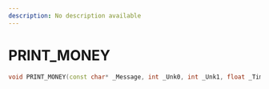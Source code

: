 ```yaml
---
description: No description available 
---
```


# PRINT_MONEY

```cpp
void PRINT_MONEY(const char* _Message, int _Unk0, int _Unk1, float _Time, int _Unk4, const char* _Unk5);
```